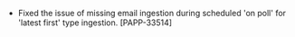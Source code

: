 * Fixed the issue of missing email ingestion during scheduled 'on poll' for 'latest first' type ingestion. [PAPP-33514]